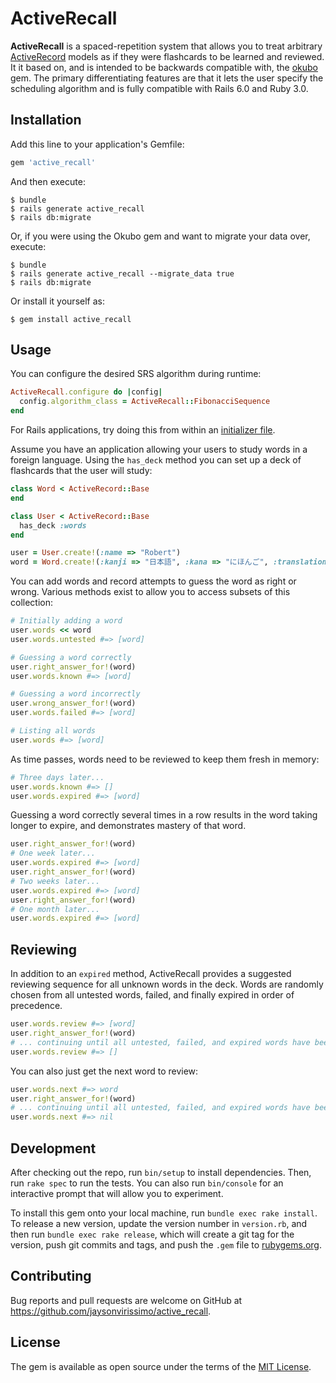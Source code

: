 # ActiveRecall

**ActiveRecall** is a spaced-repetition system that allows you to treat arbitrary [ActiveRecord](https://github.com/rails/rails/tree/master/activerecord) models as if they were flashcards to be learned and reviewed.
It it based on, and is intended to be backwards compatible with, the [okubo](https://github.com/rgravina/okubo) gem.
The primary differentiating features are that it lets the user specify the scheduling algorithm and is fully compatible with Rails 6.0 and Ruby 3.0.

## Installation

Add this line to your application's Gemfile:

```ruby
gem 'active_recall'
```

And then execute:

    $ bundle
    $ rails generate active_recall
    $ rails db:migrate

Or, if you were using the Okubo gem and want to migrate your data over, execute:

    $ bundle
    $ rails generate active_recall --migrate_data true
    $ rails db:migrate

Or install it yourself as:

    $ gem install active_recall

## Usage
You can configure the desired SRS algorithm during runtime:
```ruby
ActiveRecall.configure do |config|
  config.algorithm_class = ActiveRecall::FibonacciSequence
end
```
For Rails applications, try doing this from within an [initializer file](https://guides.rubyonrails.org/configuring.html#using-initializer-files).

Assume you have an application allowing your users to study words in a foreign language. Using the `has_deck` method you can set up a deck of flashcards that the user will study:

```ruby
class Word < ActiveRecord::Base
end

class User < ActiveRecord::Base
  has_deck :words
end

user = User.create!(:name => "Robert")
word = Word.create!(:kanji => "日本語", :kana => "にほんご", :translation => "Japanese language")
```

You can add words and record attempts to guess the word as right or wrong. Various methods exist to allow you to access subsets of this collection:

```ruby
# Initially adding a word
user.words << word
user.words.untested #=> [word]

# Guessing a word correctly
user.right_answer_for!(word)
user.words.known #=> [word]

# Guessing a word incorrectly
user.wrong_answer_for!(word)
user.words.failed #=> [word]

# Listing all words
user.words #=> [word]
```

As time passes, words need to be reviewed to keep them fresh in memory:

```ruby
# Three days later...
user.words.known #=> []
user.words.expired #=> [word]
```

Guessing a word correctly several times in a row results in the word taking longer to expire, and demonstrates mastery of that word.

```ruby
user.right_answer_for!(word)
# One week later...
user.words.expired #=> [word]
user.right_answer_for!(word)
# Two weeks later...
user.words.expired #=> [word]
user.right_answer_for!(word)
# One month later...
user.words.expired #=> [word]
```

Reviewing
---------

In addition to an `expired` method, ActiveRecall provides a suggested reviewing sequence for all unknown words in the deck.
Words are randomly chosen from all untested words, failed, and finally expired in order of precedence.

```ruby
user.words.review #=> [word]
user.right_answer_for!(word)
# ... continuing until all untested, failed, and expired words have been guessed correctly.
user.words.review #=> []
```

You can also just get the next word to review:

```ruby
user.words.next #=> word
user.right_answer_for!(word)
# ... continuing until all untested, failed, and expired words have been guessed correctly.
user.words.next #=> nil
```

## Development

After checking out the repo, run `bin/setup` to install dependencies.
Then, run `rake spec` to run the tests.
You can also run `bin/console` for an interactive prompt that will allow you to experiment.

To install this gem onto your local machine, run `bundle exec rake install`.
To release a new version, update the version number in `version.rb`, and then run `bundle exec rake release`, which will create a git tag for the version, push git commits and tags, and push the `.gem` file to [rubygems.org](https://rubygems.org).

## Contributing

Bug reports and pull requests are welcome on GitHub at https://github.com/jaysonvirissimo/active_recall.

## License

The gem is available as open source under the terms of the [MIT License](https://opensource.org/licenses/MIT).

